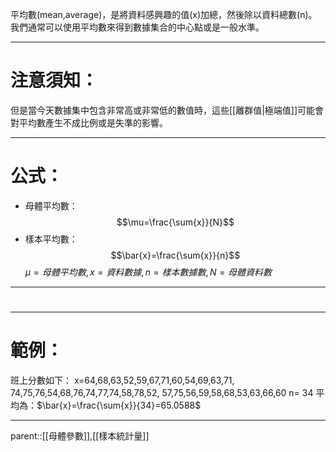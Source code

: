 平均數(mean,average)，是將資料感興趣的值(x)加總，然後除以資料總數(n)。
我們通常可以使用平均數來得到數據集合的中心點或是一般水準。
- - - 
# 注意須知：
但是當今天數據集中包含非常高或非常低的數值時，這些[[離群值|極端值]]可能會對平均數產生不成比例或是失準的影響。
- - -
# 公式：
- 母體平均數：$$\mu=\frac{\sum{x}}{N}$$
- 樣本平均數：$$\bar{x}=\frac{\sum{x}}{n}$$
$\mu=母體平均數,x=資料數據,n=樣本數據數,N=母體資料數$
- - -
# 
- - -
# 範例：
班上分數如下：
x=64,68,63,52,59,67,71,60,54,69,63,71,
74,75,76,54,68,76,74,77,74,58,78,52,
57,75,56,59,58,68,53,63,66,60
n= 34
平均為：$\bar{x}=\frac{\sum{x}}{34}=65.0588$
- - -
parent::[[母體參數]],[[樣本統計量]]